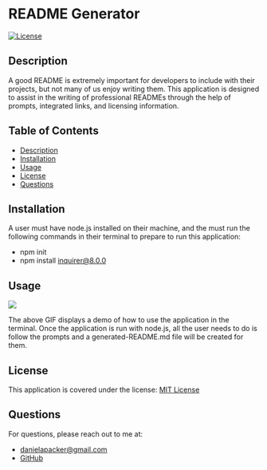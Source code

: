 # README Generator

[![License](https://img.shields.io/badge/License-MIT-yellow.svg)](https://opensource.org/licenses/MIT)

## Description

A good README is extremely important for developers to include with their projects, but not many of us enjoy writing them. This application is designed to assist in the writing of professional READMEs through the help of prompts, integrated links, and licensing information.

## Table of Contents

- [Description](#description)
- [Installation](#installation)
- [Usage](#usage)
- [License](#license)
- [Questions](#questions)

## Installation

A user must have node.js installed on their machine, and the must run the following commands in their terminal to prepare to run this application:

- npm init
- npm install inquirer@8.0.0

## Usage

<img src="./Develop/README-generator-demo.gif">

The above GIF displays a demo of how to use the application in the terminal. Once the application is run with node.js, all the user needs to do is follow the prompts and a generated-README.md file will be created for them.

## License

This application is covered under the license: [MIT License](https://opensource.org/licenses/MIT)

## Questions

For questions, please reach out to me at:

- danielapacker@gmail.com
- [GitHub](https://github.com/dpackaz)
